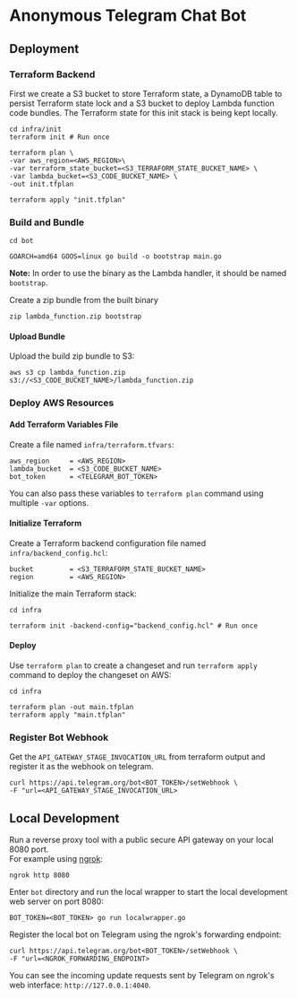 # Anonymous Telegram Chat Bot

## Deployment
### Terraform Backend
First we create a S3 bucket to store Terraform state, a DynamoDB table to persist Terraform state lock and a S3 bucket to deploy Lambda function code bundles. The Terraform state for this init stack is being kept locally.
```shell
cd infra/init
terraform init # Run once

terraform plan \
-var aws_region=<AWS_REGION>\
-var terraform_state_bucket=<S3_TERRAFORM_STATE_BUCKET_NAME> \
-var lambda_bucket=<S3_CODE_BUCKET_NAME> \
-out init.tfplan

terraform apply "init.tfplan"
```

### Build and Bundle
```shell
cd bot

GOARCH=amd64 GOOS=linux go build -o bootstrap main.go
```
**Note:** In order to use the binary as the Lambda handler, it should be named `bootstrap`.

Create a zip bundle from the built binary
```shell
zip lambda_function.zip bootstrap
```

#### Upload Bundle
Upload the build zip bundle to S3:
```shell
aws s3 cp lambda_function.zip s3://<S3_CODE_BUCKET_NAME>/lambda_function.zip
```

### Deploy AWS Resources
#### Add Terraform Variables File
Create a file named `infra/terraform.tfvars`:
```hcl
aws_region     = <AWS_REGION>
lambda_bucket  = <S3_CODE_BUCKET_NAME>
bot_token      = <TELEGRAM_BOT_TOKEN>
```
You can also pass these variables to `terraform plan` command using multiple `-var` options.

#### Initialize Terraform
Create a Terraform backend configuration file named `infra/backend_config.hcl`:
```hcl
bucket         = <S3_TERRAFORM_STATE_BUCKET_NAME>
region         = <AWS_REGION>
```
Initialize the main Terraform stack:
```shell
cd infra

terraform init -backend-config="backend_config.hcl" # Run once
```

#### Deploy
Use `terraform plan` to create a changeset and run `terraform apply` command to deploy the changeset on AWS:
```shell
cd infra

terraform plan -out main.tfplan
terraform apply "main.tfplan"
```

### Register Bot Webhook
Get the `API_GATEWAY_STAGE_INVOCATION_URL` from terraform output and register it as the webhook on telegram.

```shell
curl https://api.telegram.org/bot<BOT_TOKEN>/setWebhook \
-F "url=<API_GATEWAY_STAGE_INVOCATION_URL>
```

## Local Development
Run a reverse proxy tool with a public secure API gateway on your local 8080 port.   
For example using [ngrok](https://ngrok.com/):
```shell
ngrok http 8080
```

Enter `bot` directory and run the local wrapper to start the local development web server on port 8080:  
```shell
BOT_TOKEN=<BOT_TOKEN> go run localwrapper.go
```

Register the local bot on Telegram using the ngrok's forwarding endpoint:
```shell
curl https://api.telegram.org/bot<BOT_TOKEN>/setWebhook \
-F "url=<NGROK_FORWARDING_ENDPOINT>
```
You can see the incoming update requests sent by Telegram on ngrok's web interface: `http://127.0.0.1:4040`.